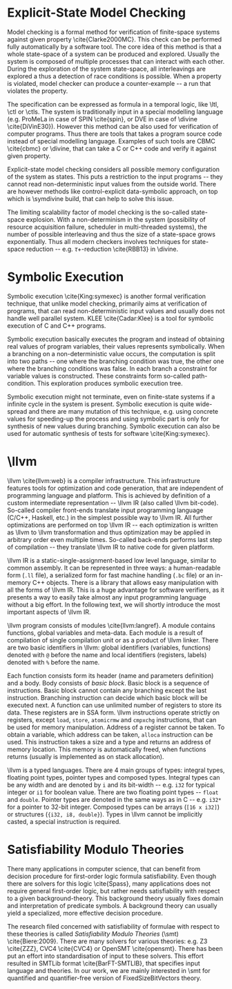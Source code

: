 # Explicit-State Model Checking

Model checking is a formal method for verification of finite-space systems
against given property \cite{Clarke2000MC}. This check can be performed fully
automatically by a software tool. The core idea of this method is that a whole
state-space of a system can be produced and explored. Usually the system is
composed of multiple processes that can interact with each other. During the
exploration of the system state-space, all interleavings are explored a thus a
detection of race conditions is possible. When a property is violated, model
checker can produce a counter-example -- a run that violates the property.

The specification can be expressed as formula in a temporal logic, like \ltl,
\ctl or \ctls. The system is traditionally input in a special modelling language
(e.g. ProMeLa in case of SPIN \cite{spin}, or DVE in case of \divine
\cite{DiVinE30}). However this method can be also used for verification of
computer programs. Thus there are tools that takes a program source code instead
of special modelling language. Examples of such tools are CBMC \cite{cbmc} or
\divine, that can take a C or C++ code and verify it against given property.

Explicit-state model checking considers all possible memory configuration of the
system as states. This puts a restriction to the input programs -- they cannot
read non-deterministic input values from the outside world. There are however
methods like control-explicit data-symbolic approach, on top which is \symdivine
build, that can help to solve this issue.

The limiting scalability factor of model checking is the so-called state-space
explosion. With a non-determinism in the system (possibility of resource
acquisition failure, scheduler in multi-threaded systems), the number of
possible interleaving and thus the size of a state-space grows exponentially.
Thus all modern checkers involves techniques for state-space reduction -- e.g.
$\tau+$-reduction \cite{RBB13} in \divine.

# Symbolic Execution

Symbolic execution \cite{King:symexec} is another formal verification technique,
that unlike model checking, primarily aims at verification of programs, that can
read non-deterministic input values and usually does not handle well parallel
system. KLEE \cite{Cadar:Klee} is a tool for symbolic execution of C and C++
programs.

Symbolic execution basically executes the program and instead of obtaining real
values of program variables, their values represents symbolically. When a
branching on a non-deterministic value occurs, the computation is split into two
paths -- one where the branching condition was true, the other one where the
branching conditions was false. In each branch a constraint for variable values
is constructed. These constraints form so-called path-condition. This
exploration produces symbolic execution tree.

Symbolic execution might not terminate, even on finite-state systems if a
infinite cycle in the system is present. Symbolic execution is quite wide-spread
and there are many mutation of this technique, e.g. using concrete values for
speeding-up the process and using symbolic part is only for synthesis of new
values during branching. Symbolic execution can also be used for automatic
synthesis of tests for software \cite{King:symexec}.

# \llvm

\llvm \cite{llvm:web} is a compiler infrastructure. This infrastructure
features tools for optimization and code generation, that are independent of
programming language and platform. This is achieved by definition of a custom
intermediate representation -- \llvm IR (also called \llvm bit-code). So-called
compiler front-ends translate input programming language (C/C++, Haskell, etc.)
in the simplest possible way to \llvm IR. All further optimizations are
performed on top \llvm IR -- each optimization is written as \llvm to \llvm
transformation and thus optimization may be applied in arbitrary order even
multiple times. So-called back-ends performs last step of compilation -- they
translate \llvm IR to native code for given platform.

\llvm IR is a static-single-assignment-based low level language, similar to
common assembly. It can be represented in three ways: a human-readable form
(`.ll` file), a serialized form for fast machine handling (`.bc` file) or an
in-memory C++ objects. There is a library that allows easy manipulation with all
the forms of \llvm IR. This is a huge advantage for software verifiers, as it
presents a way to easily take almost any input programming language without a
big effort. In the following text, we will shortly introduce the most important
aspects of \llvm IR.

\llvm program consists of modules \cite{llvm:langref}. A module contains
functions, global variables and meta-data. Each module is a result of
compilation of single compilation unit or as a product of \llvm linker. There
are two basic identifiers in \llvm: global identifiers (variables, functions)
denoted with `@` before the name and local identifiers (registers, labels)
denoted with `%` before the name.

Each function consists form its header (name and parameters definition) and a
body. Body consists of *basic block*. Basic block is a sequence of instructions.
Basic block cannot contain any branching except the last instruction. Branching
instruction can decide which basic block will be executed next. A function can
use unlimited number of registers to store its data. These registers are in SSA
form. \llvm instructions operate strictly on registers, except `load`, `store`,
`atomicrmw` and `cmpxchg` instructions, that can be used for memory
manipulation. Address of a register cannot be taken. To obtain a variable, which
address can be taken, `alloca` instruction can be used. This instruction takes a
size and a type and returns an address of memory location. This memory is
automatically freed, when functions returns (usually is implemented as on stack
allocation).

\llvm is a typed languages. There are 4 main groups of types: integral types,
floating point types, pointer types and composed types. Integral types can be
any width and are denoted by `i` and its bit-width -- e.g. `i32` for typical
integer or `i1` for boolean value. There are two floating point types -- `float`
and `double`. Pointer types are denoted in the same ways as in C -- e.g. `i32*`
for a pointer to 32-bit integer. Composed types can be arrays (`[16 x i32]`) or
structures (`{i32, i8, double}`). Types in \llvm cannot be implicitly casted, a
special instruction is required.

# Satisfiability Modulo Theories

There many applications in computer science, that can benefit from decision
procedure for first-order logic formula satisfiability. Even though there are
solvers for this logic \cite{Spass}, many applications does not require
general first-order logic, but rather needs satisfiability with respect to a
given background-theory. This background theory usually fixes domain and
interpretation of predicate symbols. A background theory can usually yield a
specialized, more effective decision procedure.

The research filed concerned with satisfiability of formulae with respect to
these theories is called *Satisfiability Modulo Theories* (\smt)
\cite{Biere:2009}. There are many solvers for various theories: e.g.
Z3 \cite{ZZZ}, CVC4 \cite{CVC4} or OpenSMT \cite{opensmt}. There has been put an
effort into standardisation of input to these solvers. This effort resulted in
SMTLib format \cite{BarFT-SMTLIB}, that specifies input language and theories.
In our work, we are mainly interested in \smt for quantified and quantifier-free
version of FixedSizeBitVectors theory.

